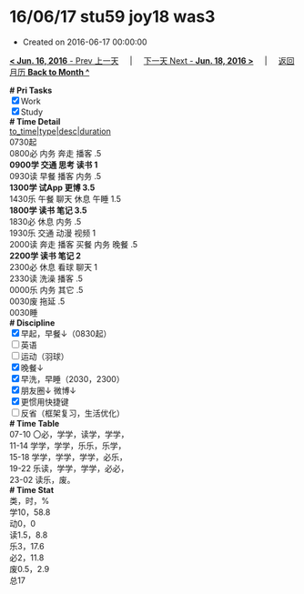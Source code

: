 # 16/06/17 stu59 joy18 was3

- Created on 2016-06-17 00:00:00

[**< Jun. 16, 2016** - Prev 上一天](/lifelogs/2016/06/d16.md) &nbsp; &nbsp; | &nbsp; &nbsp; [下一天 Next - **Jun. 18, 2016 >**](/lifelogs/2016/06/d18.md) &nbsp; &nbsp; |  &nbsp; &nbsp; [返回月历 **Back to Month ^**](/lifelogs/2016/06/index.md)
<br/><div><b># Pri Tasks</b></div><div><input checked="true" type="checkbox"/>Work</div><div><input checked="true" type="checkbox"/>Study</div><div><b># Time Detail</b></div><div><u>to_time|type|desc|duration</u></div><div>0730起</div><div>0800必 内务 奔走 播客 .5</div><div><b>0900学 交通 思考 读书 1</b></div><div>0930读 早餐 播客 内务 .5</div><div><b>1300学 试App 更博 3.5</b></div><div>1430乐 午餐 聊天 休息 午睡 1.5</div><div><b>1800学 读书 笔记 3.5</b></div><div>1830必 休息 内务 .5</div><div>1930乐 交通 动漫 视频 1</div><div>2000读 奔走 播客 买餐 内务 晚餐 .5</div><div><b>2200学 读书 笔记 2</b></div><div>2300必 休息 看球 聊天 1</div><div>2330读 洗澡 播客 .5</div><div>0000乐 内务 其它 .5</div><div>0030废 拖延 .5</div><div>0030睡</div><div><b># Discipline</b></div><div><input checked="true" type="checkbox"/>早起，早餐↓（0830起）</div><div><input type="checkbox"/>英语</div><div><input type="checkbox"/>运动（羽球）</div><div><input checked="true" type="checkbox"/>晚餐↓</div><div><input checked="true" type="checkbox"/>早洗，早睡（2030，2300）</div><div><b><input checked="true" type="checkbox"/></b>朋友圈↓ 微博↓</div><div><input checked="true" type="checkbox"/>更惯用快捷键</div><div><input type="checkbox"/>反省（框架复习，生活优化）</div><div><b># Time Table</b></div><div>07-10 〇必，学学，读学，学学，</div><div>11-14 学学，学学，乐乐，乐学，</div><div>15-18 学学，学学，学学，必乐，</div><div>19-22 乐读，学学，学学，必必，</div><div>23-02 读乐，废。</div><div><b># Time Stat</b></div><div>类，时，%</div><div>学10，58.8</div><div>动0，0</div><div>读1.5，8.8</div><div>乐3，17.6</div><div>必2，11.8</div><div>废0.5，2.9</div><div>总17</div>
